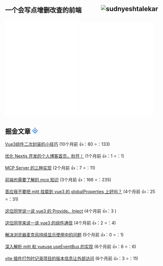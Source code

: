 ## 一个会写点增删改查的前端 <img align="right" src="https://komarev.com/ghpvc/?username=vaebe" alt="sudnyeshtalekar" />

<div>
  <img src="https://github.com/vaebe/vaebe/blob/main/metrics1.svg" width="48%" />
  <img src="https://github.com/vaebe/vaebe/blob/main/metrics2.svg" width="48%" />
</div>

<!-- juejin-posts start -->
## 掘金文章 <img src='https://raw.githubusercontent.com/vaebe/juejin-posts-action/main/assets/juejin.svg' alt='juejin' width='20' height='20'/>

[Vue3组件二次封装的小技巧](https://juejin.cn/post/7413194176006324275) (10个月前 👍：80 ⭐：133)

[优化 Nextjs 开发的个人博客首页，秒开！](https://juejin.cn/post/7513781200416391218) (1个月前 👍：1 ⭐：1)

[MCP Server 的三种实现](https://juejin.cn/post/7505325778222530611) (2个月前 👍：7 ⭐：11)

[前端也需要了解的 mcp 知识](https://juejin.cn/post/7495598591488016394) (3个月前 👍：166 ⭐：235)

[答应我不要把 mitt 挂载到 vue3 的 globalProperties 上好吗？](https://juejin.cn/post/7484705232904814618) (4个月前 👍：25 ⭐：31)

[这位同学说一说 vue3 的 Provide、Inject](https://juejin.cn/post/7480514589253468169) (4个月前 👍：3 )

[这位同学来说一说 vue3 的组件通信](https://juejin.cn/post/7480081951517900800) (4个月前 👍：2 ⭐：4)

[解决浏览器麦克风持续显示使用中的问题](https://juejin.cn/post/7476977628777431092) (5个月前 👍：0 ⭐：1)

[深入解析 mitt 和 vueuse useEventBus 的实现](https://juejin.cn/post/7457228085830778895) (6个月前 👍：6 ⭐：6)

[vite 插件打包时记录项目的版本信息让外部访问](https://juejin.cn/post/7456809080344133667) (6个月前 👍：3 ⭐：11)
<!-- juejin-posts end -->

